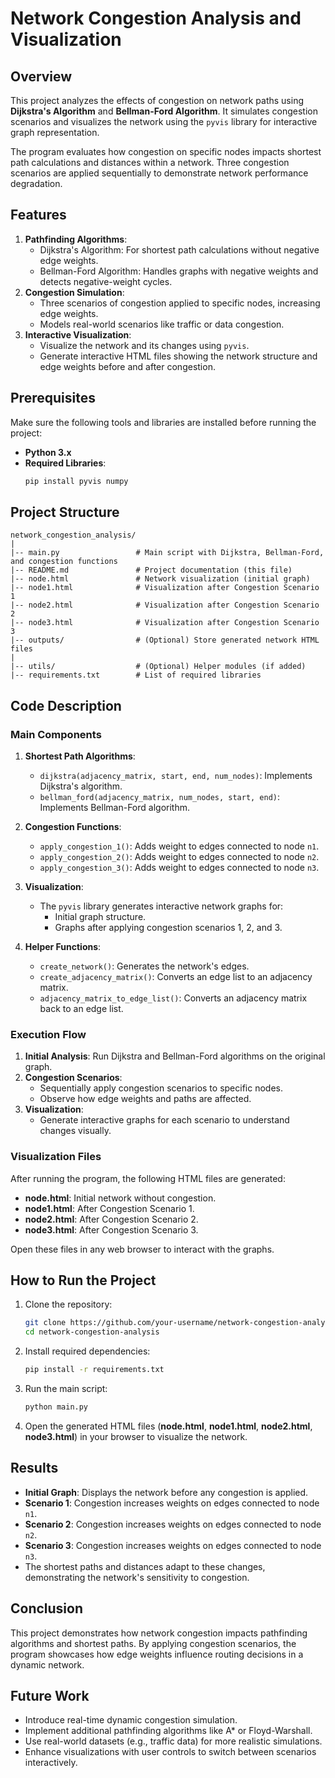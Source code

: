 # Network Congestion Analysis and Visualization

## Overview
This project analyzes the effects of congestion on network paths using **Dijkstra's Algorithm** and **Bellman-Ford Algorithm**. It simulates congestion scenarios and visualizes the network using the `pyvis` library for interactive graph representation.

The program evaluates how congestion on specific nodes impacts shortest path calculations and distances within a network. Three congestion scenarios are applied sequentially to demonstrate network performance degradation.

## Features
1. **Pathfinding Algorithms**:
   - Dijkstra's Algorithm: For shortest path calculations without negative edge weights.
   - Bellman-Ford Algorithm: Handles graphs with negative weights and detects negative-weight cycles.
2. **Congestion Simulation**:
   - Three scenarios of congestion applied to specific nodes, increasing edge weights.
   - Models real-world scenarios like traffic or data congestion.
3. **Interactive Visualization**:
   - Visualize the network and its changes using `pyvis`.
   - Generate interactive HTML files showing the network structure and edge weights before and after congestion.

## Prerequisites
Make sure the following tools and libraries are installed before running the project:

- **Python 3.x**
- **Required Libraries**:
   ```bash
   pip install pyvis numpy
   ```

## Project Structure
```
network_congestion_analysis/
|
|-- main.py                 # Main script with Dijkstra, Bellman-Ford, and congestion functions
|-- README.md               # Project documentation (this file)
|-- node.html               # Network visualization (initial graph)
|-- node1.html              # Visualization after Congestion Scenario 1
|-- node2.html              # Visualization after Congestion Scenario 2
|-- node3.html              # Visualization after Congestion Scenario 3
|-- outputs/                # (Optional) Store generated network HTML files
|
|-- utils/                  # (Optional) Helper modules (if added)
|-- requirements.txt        # List of required libraries
```

## Code Description
### Main Components
1. **Shortest Path Algorithms**:
   - `dijkstra(adjacency_matrix, start, end, num_nodes)`: Implements Dijkstra's algorithm.
   - `bellman_ford(adjacency_matrix, num_nodes, start, end)`: Implements Bellman-Ford algorithm.

2. **Congestion Functions**:
   - `apply_congestion_1()`: Adds weight to edges connected to node `n1`.
   - `apply_congestion_2()`: Adds weight to edges connected to node `n2`.
   - `apply_congestion_3()`: Adds weight to edges connected to node `n3`.

3. **Visualization**:
   - The `pyvis` library generates interactive network graphs for:
     - Initial graph structure.
     - Graphs after applying congestion scenarios 1, 2, and 3.

4. **Helper Functions**:
   - `create_network()`: Generates the network's edges.
   - `create_adjacency_matrix()`: Converts an edge list to an adjacency matrix.
   - `adjacency_matrix_to_edge_list()`: Converts an adjacency matrix back to an edge list.

### Execution Flow
1. **Initial Analysis**: Run Dijkstra and Bellman-Ford algorithms on the original graph.
2. **Congestion Scenarios**:
   - Sequentially apply congestion scenarios to specific nodes.
   - Observe how edge weights and paths are affected.
3. **Visualization**:
   - Generate interactive graphs for each scenario to understand changes visually.

### Visualization Files
After running the program, the following HTML files are generated:
- **node.html**: Initial network without congestion.
- **node1.html**: After Congestion Scenario 1.
- **node2.html**: After Congestion Scenario 2.
- **node3.html**: After Congestion Scenario 3.

Open these files in any web browser to interact with the graphs.

## How to Run the Project
1. Clone the repository:
   ```bash
   git clone https://github.com/your-username/network-congestion-analysis.git
   cd network-congestion-analysis
   ```

2. Install required dependencies:
   ```bash
   pip install -r requirements.txt
   ```

3. Run the main script:
   ```bash
   python main.py
   ```

4. Open the generated HTML files (**node.html**, **node1.html**, **node2.html**, **node3.html**) in your browser to visualize the network.

## Results
- **Initial Graph**: Displays the network before any congestion is applied.
- **Scenario 1**: Congestion increases weights on edges connected to node `n1`.
- **Scenario 2**: Congestion increases weights on edges connected to node `n2`.
- **Scenario 3**: Congestion increases weights on edges connected to node `n3`.
- The shortest paths and distances adapt to these changes, demonstrating the network's sensitivity to congestion.

## Conclusion
This project demonstrates how network congestion impacts pathfinding algorithms and shortest paths. By applying congestion scenarios, the program showcases how edge weights influence routing decisions in a dynamic network.

## Future Work
- Introduce real-time dynamic congestion simulation.
- Implement additional pathfinding algorithms like A* or Floyd-Warshall.
- Use real-world datasets (e.g., traffic data) for more realistic simulations.
- Enhance visualizations with user controls to switch between scenarios interactively.

